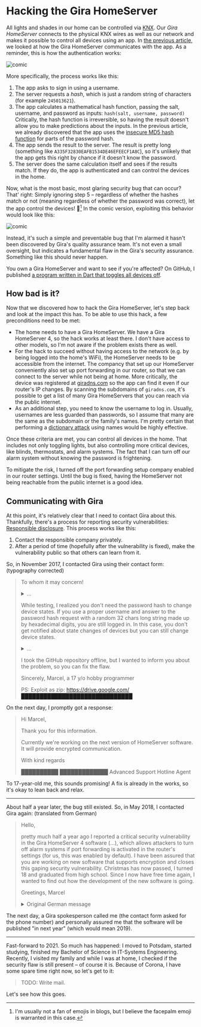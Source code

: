 # Hacking the Gira HomeServer

All lights and shades in our home can be controlled via [KNX](https://www.knx.org).
Our *Gira HomeServer* connects to the physical KNX wires as well as our network and makes it possible to control all devices using an app.
In [the previous article](/gira), we looked at how the Gira HomeServer communicates with the app.
As a reminder, this is how the authentication works:

![comic](https://github.com/marcelgarus/server/raw/main/blog/images/gira-comic.png)

More specifically, the process works like this:

1. The app asks to sign in using a username.
2. The server requests a *hash*, which is just a random string of characters (for example `245013621`).
3. The app calculates a mathematical hash function, passing the salt, username, and password as inputs: `hash(salt, username, password)` Critically, the hash function is irreversible, so having the result doesn't allow you to make predictions about the inputs. In the previous article, we already discovered that the app uses the [insecure MD5 hash function](https://en.wikipedia.org/wiki/MD5) for parts of the password hash.
4. The app sends the result to the server. The result is pretty long (something like `A335F32830EAFB1534DE46EFEECF1A8C`), so it's unlikely that the app gets this right by chance if it doesn't know the password.
5. The server does the same calculation itself and sees if the results match. If they do, the app is authenticated and can control the devices in the home.

Now, what is the most basic, most glaring security bug that can occur?
That' right: Simply ignoring step 5 – regardless of whether the hashes match or not (meaning regardless of whether the password was correct), let the app control the devices! 🤦[^emoji]
In the comic version, exploiting this behavior would look like this:

![comic](...)

[^emoji]: I'm usually not a fan of emojis in blogs, but I believe the facepalm emoji is warranted in this case.

Instead, it's such a simple and preventable bug that I'm alarmed it hasn't been discovered by Gira's quality assurance team.
It's not even a small oversight, but indicates a fundamental flaw in the Gira's security assurance.
Something like this should never happen.

You own a Gira HomeServer and want to see if you're affected? On GitHub, I published [a program written in Dart that toggles all devices off](...).

## How bad is it?

Now that we discovered how to hack the Gira HomeServer, let's step back and look at the impact this has.
To be able to use this hack, a few preconditions need to be met:

* The home needs to have a Gira HomeServer. We have a Gira HomeServer 4, so the hack works at least there. I don't have access to other models, so I'm not aware if the problem exists there as well.
* For the hack to succeed without having access to the network (e.g. by being logged into the home's WiFi), the HomeServer needs to be accessible from the internet. The compancy that set up our HomeServer conveniently also set up port forwarding in our router, so that we can connect to the server while not being at home. More critically, the device was registered at [giradns.com](https://giradns.com) so the app can find it even if our router's IP changes. By scanning the subdomains of `giradns.com`, it's possible to get a list of many Gira HomeServers that you can reach via the public internet.
* As an additional step, you need to know the username to log in. Usually, usernames are less guarded than passwords, so I assume that many are the same as the subdomain or the family's names. I'm pretty certain that performing a [dictionary attack](https://en.wikipedia.org/wiki/Dictionary_attack) using names would be highly effective.

Once these criteria are met, you can control all devices in the home.
That includes not only toggling lights, but also controlling more critical devices, like blinds, thermostats, and alarm systems.
The fact that I can turn off our alarm system without knowing the password is frightening.

To mitigate the risk, I turned off the port forwarding setup company enabled in our router settings.
Until the bug is fixed, having the HomeServer not being reachable from the public internet is a good idea.

## Communicating with Gira

At this point, it's relatively clear that I need to contact Gira about this.
Thankfully, there's a process for reporting security vulnerabilities: [Responsible disclosure](https://en.wikipedia.org/wiki/Responsible_disclosure).
This process works like this:

1. Contact the responsible company privately.
2. After a period of time (hopefully after the vulnerability is fixed), make the vulnerability public so that others can learn from it.

So, in November 2017, I contacted Gira using their contact form: (typography corrected)

> To whom it may concern!
>
> <details>
> <summary>…</summary>
>
> Since we got a Gira Home Server, I thought it would be nice if I could control devices in our house with a simple programming interface.
> Because there are no official information about an API, I decompiled the Gira Home Server app for Android and reengineered the network protocol.
> Eventually, I wrote a Python library that enables to connect to the Home Server, request the state of devices and change it.
> I published the library on GitHub for other hobby programmers that own a Home Server.
> </details>
>
> While testing, I realized you don't need the password hash to change device states.
> If you use a proper username and answer to the password hash request with a random 32 chars long string made up by hexadecimal digits, you are still logged in. In this case, you don't get notified about state changes of devices but you can still change device states.
>
> <details>
> <summary>…</summary>
>
> Especially after the security flaw in WPA2, in my opinion it's a critical issue that an attacker in the network can – after he knows the username, which is transmitted in plain text – access all devices and i.e. deactivate alarm systems.
> </details>
>
> I took the GitHub repository offline, but I wanted to inform you about the problem, so you can fix the flaw.
>
> Sincerely,
> Marcel, a 17 y/o hobby programmer
>
> PS: Exploit as zip: https://drive.google.com/██████████████████████████████

On the next day, I promptly got a response:

> Hi Marcel,
>
> Thank you for this information.
>
> Currently we're working on the next version of HomeServer software. It will provide encrypted communication.
>
> With kind regards
>
> ██████████ █████████████
> Advanced Support Hotline Agent

To 17-year-old me, this sounds promising!
A fix is already in the works, so it's okay to lean back and relax.

---

About half a year later, the bug still existed.
So, in May 2018, I contacted Gira again: (translated from German)

> Hello,
>
> pretty much half a year ago I reported a critical security vulnerability in the Gira HomeServer 4 software (…), which allows attackers to turn off alarm systems if port forwarding is activated in the router's settings (for us, this was enabled by default).
> I have been assured that you are working on new software that supports encryption and closes this gaping security vulnerability.
> Christmas has now passed, I turned 18 and graduated from high school. Since I now have free time again, I wanted to find out how the development of the new software is going. 
>
> Greetings,
> Marcel
>
> <details>
> <summary>Original German message</summary>
>
> Hallo,
>
> Vor ziemlich genau einem halben Jahr habe ich eine kritische Sicherheitslücke beim GiraHomeServer 4 gemeldet (Gira Nachricht ██████), die es jedem Angreifer mit Internetzugriff erlaubt, Alarmanlagen auszuschalten, wenn Port Forwarding beim Router aktiviert ist (dies wurde bei uns standardmäßig eingerichtet).
> Mir wurde versichert, dass an einer neuen Software gearbeitet wird, die Verschlüsselung unterstützt und diese klaffende Sicherheitslücke schließt.
> Inzwischen ist Weihnachten vergangen, ich wurde 18 und habe mein Abitur gemacht. Da ich jetzt wieder freie Zeit habe, wollte ich mich erkundigen, wie es mit der Entwicklung der neuen Software vorangeht.
>
> Viele Grüße
> Marcel
> </details>

The next day, a Gira spokesperson called me (the contact form asked for the phone number) and personally assured me that the software will be published "in next year" (which would mean 2019).

---

Fast-forward to 2021.
So much has happened: I moved to Potsdam, started studying, finished my Bachelor of Science in IT-Systems Engineering.
Recently, I visited my family and while I was at home, I checked if the security flaw is still present – of course it is.
Because of Corona, I have some spare time right now, so let's get to it:

> TODO: Write mail.

Let's see how this goes.
